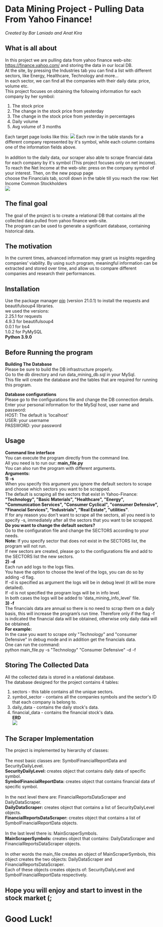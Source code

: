 # Data Mining Project - Pulling Data From Yahoo Finance!
*Created by Bar Laniado and Anat Kira*
## What is all about
In this project we are pulling data from yahoo finance web-site: https://finance.yahoo.com/ and storing the data in our local DB.\
At the site, by pressing the Industries tab you can find a list with different sectors, like Energy, Healthcare, Technology and more...\
In each sector, we can find all the companies with their daily data: price, volume etc.\
This project focuses on obtaining the following information for each company by her symbol:
1) The stock price
2) The change in the stock price from yesterday
3) The change in the stock price from yesterday in percentages
4) Daily volume
5) Avg volume of 3 months

Each target page looks like this:
![](appendix/daily_data.PNG)
Each row in the table stands for a different company represented by it's symbol, while each column contains one of the information fields above.\
\
In addition to the daily data, our scraper also able to scrape financial data for each company by it's symbol (This project focuses only on net income).\
To reach the Net Income at the web-site: press on the company symbol of your interest. Then, on the new popup page \
choose the Financials tab, scroll down in the table till you reach the row: Net Income Common Stockholders\
![](appendix/net_income.PNG)

## The final goal
The goal of the project is to create a relational DB that contains all the collected data pulled from yahoo finance web-site.\
The program can be used to generate a significant database, containing historical data.

## The motivation
In the current times, advanced information may grant us insights regarding companies’ viability. 
By using such program, meaningful information can be extracted and stored over time, 
and allow us to compare different companies and research their performances. 

## Installation

Use the package manager [pip](https://pip.pypa.io/en/stable/) (version 21.0.1) to install the requests and beautifulsoup4 libraries.\
we used the versions:\
2.25.1 for requests\
4.9.3 for beautifulsoup4\
0.0.1 for bs4\
1.0.2 for PyMySQL\
**Python 3.9.0**

## Before Running the program

**Building The Database**\
Please be sure to build the DB infrastructure properly.\
Go to the db directory and run data_mining_db.sql in your MySql.\
This file will create the database and the tables that are required for running this program.

**Database configurations**\
Please go to the configurations file and change the DB connection details.\
Enter your personal information for the MySql host, user name and password:
\
HOST: The default is 'localhost'\
USER: your username\
PASSWORD: your password

## Usage
**Command line interface**\
You can execute the program directly from the command line.\
All you need is to run our: **main_file.py**\
You can also run the program with different arguments.\
**Arguments:**\
**1) -s** \
When you specify this argument you ignore the default sectors to scrape and choose which sectors you want to be scrapped.\
The default is scraping all the sectors that exist in Yahoo-Finance:\
**"Technology", "Basic Materials", "Healthcare", "Energy", "Communication Services",
 "Consumer Cyclical", "consumer Defensive", "Financial Services", "Industrials", "Real Estate", "utilities"**.\
If for any reason you don't want to scrape all the sectors, all you need is to specify -s, immediately after all the sectors that you want to be scrapped.\
**Do you want to change the default sectors?**\
Go to the configuration file and change the SECTORS according to your needs.\
**Note:** If you specify sector that does not exist in the SECTORS list, the program will not run.\
If new sectors are created, please go to the configurations file and add to the SECTORS list the new sectors.\
**2) -d** \
Each run add logs to the logs files.\
You have the option to choose the level of the logs, you can do so by adding -d flag.\
If -d is specified as argument the logs will be in debug level (it will be more detailed).\
If -d is not specified the program logs will be in info level.\
In both cases the logs will be added to 'data_mining_info_level' file.\
**3) -f** \
The financials data are annual so there is no need to scrap them on a daily basis,
 this will increase the program’s run time. Therefore only if the flag -f is indicated the financial data will be obtained, otherwise only daily data will be obtained.\
**For example:**\
In the case you want to scrape only "Technology" and "consumer Defensive" in debug mode and in addition get the financials data.\
One can run the command:\
python main_file.py -s "Technology" "Consumer Defensive" -d -f
## Storing The Collected Data
All the collected data is stored in a relational database.\
The database designed for the project contains 4 tables:
1. sectors - this table contains all the unique sectors.
2. symbol_sector - contains all the companies symbols and the sector's ID that each company is belong to.
3. daily_data - contains the daily stock's data.
4. financial_data  - contains the financial stock's data.\
**ERD**
\
![](appendix/ERD.JPG)
## The Scraper Implementation
The project is implemented by hierarchy of classes:\
\
The most basic classes are: SymbolFinancialReportData and SecurityDailyLevel.\
**SecurityDailyLevel:** creates object that contains daily data of specific symbol.\
**SymbolFinancialReportData:** creates object that contains financial data of specific symbol.\
\
In the next level there are: FinancialReportsDataScraper and DailyDataScraper.\
**DailyDataScraper:**  creates object that contains a list of SecurityDailyLevel objects.\
**FinancialReportsDataScraper:**  creates object that contains a list of SymbolFinancialReportData objects.\
\
In the last level there is: MainScraperSymbols.\
**MainScraperSymbols:** creates object that contains: DailyDataScraper and FinancialReportsDataScraper objects.\
\
In other words the main_file creates an object of MainScraperSymbols, this object creates the two objects: DailyDataScraper and FinancialReportsDataScraper.\
Each of these objects creates objects of: SecurityDailyLevel and SymbolFinancialReportData respectively.

## Hope you will enjoy and start to invest in the stock market (;
# Good Luck!





